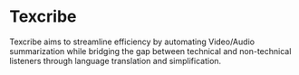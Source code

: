 # Texcribe
Texcribe aims to streamline efficiency by automating Video/Audio summarization while bridging the gap between technical and non-technical listeners through language translation and simplification.
